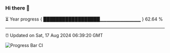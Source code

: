 ### Hi there 👋

⏳ Year progress { ██████████████████▁▁▁▁▁▁▁▁▁▁▁▁ } 62.64 %

---

⏰ Updated on Sat, 17 Aug 2024 06:39:20 GMT

![Progress Bar CI](https://github.com/IshwaranRudhara/GIT-ACTION/workflows/Progress%20Bar%20CI/badge.svg)
